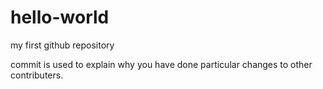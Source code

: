 # hello-world
my first github repository

commit is used to explain why you have done particular changes to other contributers.
